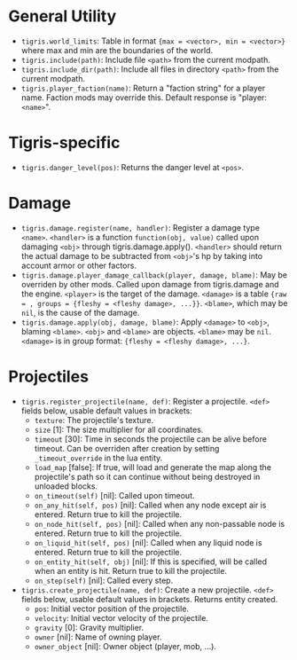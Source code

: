 # General Utility
* `tigris.world_limits`: Table in format `{max = <vector>, min = <vector>}` where max and min are the boundaries of the world.
* `tigris.include(path)`: Include file `<path>` from the current modpath.
* `tigris.include_dir(path)`: Include all files in directory `<path>` from the current modpath.
* `tigris.player_faction(name)`: Return a "faction string" for a player name. Faction mods may override this. Default response is "player:`<name>`".

# Tigris-specific
* `tigris.danger_level(pos)`: Returns the danger level at `<pos>`.

# Damage
* `tigris.damage.register(name, handler)`: Register a damage type `<name>`. `<handler>` is a function `function(obj, value)` called upon damaging `<obj>` through tigris.damage.apply(). `<handler>` should return the actual damage to be subtracted from `<obj>`'s hp by taking into account armor or other factors.
* `tigris.damage.player_damage_callback(player, damage, blame)`: May be overriden by other mods. Called upon damage from tigris.damage and the engine. `<player>` is the target of the damage. `<damage>` is a table `{raw = `<total damage>`, groups = {fleshy = <fleshy damage>, ...}}`. `<blame>`, which may be `nil`, is the cause of the damage.
* `tigris.damage.apply(obj, damage, blame)`: Apply `<damage>` to `<obj>`, blaming `<blame>`. `<obj>` and `<blame>` are objects. `<blame>` may be `nil`. `<damage>` is in group format: `{fleshy = <fleshy damage>, ...}`.

# Projectiles
* `tigris.register_projectile(name, def)`: Register a projectile. `<def>` fields below, usable default values in brackets:
  * `texture`: The projectile's texture.
  * `size` [1]: The size multiplier for all coordinates.
  * `timeout` [30]: Time in seconds the projectile can be alive before timeout. Can be overriden after creation by setting `_timeout_override` in the lua entity.
  * `load_map` [false]: If true, will load and generate the map along the projectile's path so it can continue without being destroyed in unloaded blocks.
  * `on_timeout(self)` [nil]: Called upon timeout.
  * `on_any_hit(self, pos)` [nil]: Called when any node except air is entered. Return true to kill the projectile.
  * `on_node_hit(self, pos)` [nil]: Called when any non-passable node is entered. Return true to kill the projectile.
  * `on_liquid_hit(self, pos)` [nil]: Called when any liquid node is entered. Return true to kill the projectile.
  * `on_entity_hit(self, obj)` [nil]: If this is specified, will be called when an entity is hit. Return true to kill the projectile.
  * `on_step(self)` [nil]: Called every step.
* `tigris.create_projectile(name, def)`: Create a new projectile. `<def>` fields below, usable default values in brackets. Returns entity created.
  * `pos`: Initial vector position of the projectile.
  * `velocity`: Initial vector velocity of the projectile.
  * `gravity` [0]: Gravity multiplier.
  * `owner` [nil]: Name of owning player.
  * `owner_object` [nil]: Owner object (player, mob, ...).
